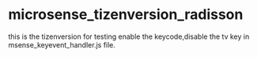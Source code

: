 # microsense_tizenversion_radisson
this is the tizenversion for testing
enable the keycode,disable the tv key in msense_keyevent_handler.js file.


